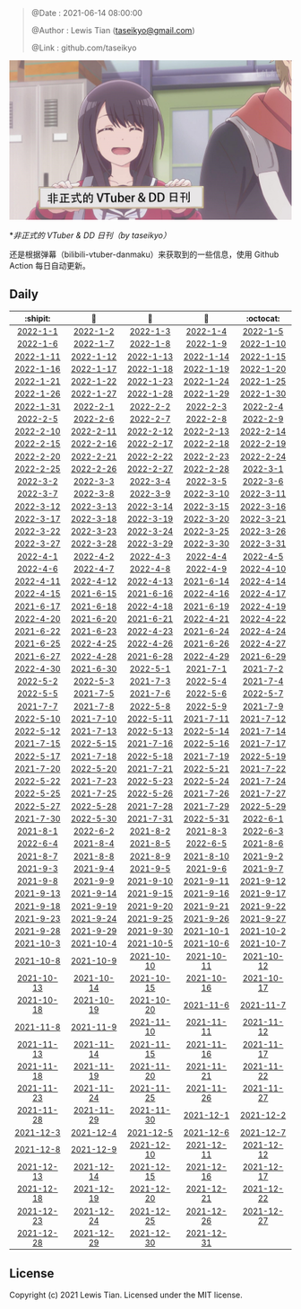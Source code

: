 > @Date    : 2021-06-14 08:00:00
>
> @Author  : Lewis Tian (taseikyo@gmail.com)
>
> @Link    : github.com/taseikyo

![](../images/daily.jpg)

\**非正式的 VTuber & DD 日刊（by taseikyo）*

还是根据弹幕（bilibili-vtuber-danmaku）来获取到的一些信息，使用 Github Action 每日自动更新。

## Daily

|            :shipit:            |        :jack_o_lantern:        |             :beer:             |           :fish_cake:          |            :octocat:           |
|:------------------------------:|:------------------------------:|:------------------------------:|:------------------------------:|:------------------------------:|
| [2022-1-1](docs/2022-1-1.md) | [2022-1-2](docs/2022-1-2.md) | [2022-1-3](docs/2022-1-3.md) | [2022-1-4](docs/2022-1-4.md) | [2022-1-5](docs/2022-1-5.md) |
| [2022-1-6](docs/2022-1-6.md) | [2022-1-7](docs/2022-1-7.md) | [2022-1-8](docs/2022-1-8.md) | [2022-1-9](docs/2022-1-9.md) | [2022-1-10](docs/2022-1-10.md) |
| [2022-1-11](docs/2022-1-11.md) | [2022-1-12](docs/2022-1-12.md) | [2022-1-13](docs/2022-1-13.md) | [2022-1-14](docs/2022-1-14.md) | [2022-1-15](docs/2022-1-15.md) |
| [2022-1-16](docs/2022-1-16.md) | [2022-1-17](docs/2022-1-17.md) | [2022-1-18](docs/2022-1-18.md) | [2022-1-19](docs/2022-1-19.md) | [2022-1-20](docs/2022-1-20.md) |
| [2022-1-21](docs/2022-1-21.md) | [2022-1-22](docs/2022-1-22.md) | [2022-1-23](docs/2022-1-23.md) | [2022-1-24](docs/2022-1-24.md) | [2022-1-25](docs/2022-1-25.md) |
| [2022-1-26](docs/2022-1-26.md) | [2022-1-27](docs/2022-1-27.md) | [2022-1-28](docs/2022-1-28.md) | [2022-1-29](docs/2022-1-29.md) | [2022-1-30](docs/2022-1-30.md) |
| [2022-1-31](docs/2022-1-31.md) | [2022-2-1](docs/2022-2-1.md) | [2022-2-2](docs/2022-2-2.md) | [2022-2-3](docs/2022-2-3.md) | [2022-2-4](docs/2022-2-4.md) |
| [2022-2-5](docs/2022-2-5.md) | [2022-2-6](docs/2022-2-6.md) | [2022-2-7](docs/2022-2-7.md) | [2022-2-8](docs/2022-2-8.md) | [2022-2-9](docs/2022-2-9.md) |
| [2022-2-10](docs/2022-2-10.md) | [2022-2-11](docs/2022-2-11.md) | [2022-2-12](docs/2022-2-12.md) | [2022-2-13](docs/2022-2-13.md) | [2022-2-14](docs/2022-2-14.md) |
| [2022-2-15](docs/2022-2-15.md) | [2022-2-16](docs/2022-2-16.md) | [2022-2-17](docs/2022-2-17.md) | [2022-2-18](docs/2022-2-18.md) | [2022-2-19](docs/2022-2-19.md) |
| [2022-2-20](docs/2022-2-20.md) | [2022-2-21](docs/2022-2-21.md) | [2022-2-22](docs/2022-2-22.md) | [2022-2-23](docs/2022-2-23.md) | [2022-2-24](docs/2022-2-24.md) |
| [2022-2-25](docs/2022-2-25.md) | [2022-2-26](docs/2022-2-26.md) | [2022-2-27](docs/2022-2-27.md) | [2022-2-28](docs/2022-2-28.md) | [2022-3-1](docs/2022-3-1.md) |
| [2022-3-2](docs/2022-3-2.md) | [2022-3-3](docs/2022-3-3.md) | [2022-3-4](docs/2022-3-4.md) | [2022-3-5](docs/2022-3-5.md) | [2022-3-6](docs/2022-3-6.md) |
| [2022-3-7](docs/2022-3-7.md) | [2022-3-8](docs/2022-3-8.md) | [2022-3-9](docs/2022-3-9.md) | [2022-3-10](docs/2022-3-10.md) | [2022-3-11](docs/2022-3-11.md) |
| [2022-3-12](docs/2022-3-12.md) | [2022-3-13](docs/2022-3-13.md) | [2022-3-14](docs/2022-3-14.md) | [2022-3-15](docs/2022-3-15.md) | [2022-3-16](docs/2022-3-16.md) |
| [2022-3-17](docs/2022-3-17.md) | [2022-3-18](docs/2022-3-18.md) | [2022-3-19](docs/2022-3-19.md) | [2022-3-20](docs/2022-3-20.md) | [2022-3-21](docs/2022-3-21.md) |
| [2022-3-22](docs/2022-3-22.md) | [2022-3-23](docs/2022-3-23.md) | [2022-3-24](docs/2022-3-24.md) | [2022-3-25](docs/2022-3-25.md) | [2022-3-26](docs/2022-3-26.md) |
| [2022-3-27](docs/2022-3-27.md) | [2022-3-28](docs/2022-3-28.md) | [2022-3-29](docs/2022-3-29.md) | [2022-3-30](docs/2022-3-30.md) | [2022-3-31](docs/2022-3-31.md) |
| [2022-4-1](docs/2022-4-1.md) | [2022-4-2](docs/2022-4-2.md) | [2022-4-3](docs/2022-4-3.md) | [2022-4-4](docs/2022-4-4.md) | [2022-4-5](docs/2022-4-5.md) |
| [2022-4-6](docs/2022-4-6.md) | [2022-4-7](docs/2022-4-7.md) | [2022-4-8](docs/2022-4-8.md) | [2022-4-9](docs/2022-4-9.md) | [2022-4-10](docs/2022-4-10.md) |
| [2022-4-11](docs/2022-4-11.md) | [2022-4-12](docs/2022-4-12.md) | [2022-4-13](docs/2022-4-13.md) | [2021-6-14](docs/2021-6-14.md) | [2022-4-14](docs/2022-4-14.md) |
| [2022-4-15](docs/2022-4-15.md) | [2021-6-15](docs/2021-6-15.md) | [2021-6-16](docs/2021-6-16.md) | [2022-4-16](docs/2022-4-16.md) | [2022-4-17](docs/2022-4-17.md) |
| [2021-6-17](docs/2021-6-17.md) | [2021-6-18](docs/2021-6-18.md) | [2022-4-18](docs/2022-4-18.md) | [2021-6-19](docs/2021-6-19.md) | [2022-4-19](docs/2022-4-19.md) |
| [2022-4-20](docs/2022-4-20.md) | [2021-6-20](docs/2021-6-20.md) | [2021-6-21](docs/2021-6-21.md) | [2022-4-21](docs/2022-4-21.md) | [2022-4-22](docs/2022-4-22.md) |
| [2021-6-22](docs/2021-6-22.md) | [2021-6-23](docs/2021-6-23.md) | [2022-4-23](docs/2022-4-23.md) | [2021-6-24](docs/2021-6-24.md) | [2022-4-24](docs/2022-4-24.md) |
| [2021-6-25](docs/2021-6-25.md) | [2022-4-25](docs/2022-4-25.md) | [2022-4-26](docs/2022-4-26.md) | [2021-6-26](docs/2021-6-26.md) | [2022-4-27](docs/2022-4-27.md) |
| [2021-6-27](docs/2021-6-27.md) | [2022-4-28](docs/2022-4-28.md) | [2021-6-28](docs/2021-6-28.md) | [2022-4-29](docs/2022-4-29.md) | [2021-6-29](docs/2021-6-29.md) |
| [2022-4-30](docs/2022-4-30.md) | [2021-6-30](docs/2021-6-30.md) | [2022-5-1](docs/2022-5-1.md) | [2021-7-1](docs/2021-7-1.md) | [2021-7-2](docs/2021-7-2.md) |
| [2022-5-2](docs/2022-5-2.md) | [2022-5-3](docs/2022-5-3.md) | [2021-7-3](docs/2021-7-3.md) | [2022-5-4](docs/2022-5-4.md) | [2021-7-4](docs/2021-7-4.md) |
| [2022-5-5](docs/2022-5-5.md) | [2021-7-5](docs/2021-7-5.md) | [2021-7-6](docs/2021-7-6.md) | [2022-5-6](docs/2022-5-6.md) | [2022-5-7](docs/2022-5-7.md) |
| [2021-7-7](docs/2021-7-7.md) | [2021-7-8](docs/2021-7-8.md) | [2022-5-8](docs/2022-5-8.md) | [2022-5-9](docs/2022-5-9.md) | [2021-7-9](docs/2021-7-9.md) |
| [2022-5-10](docs/2022-5-10.md) | [2021-7-10](docs/2021-7-10.md) | [2022-5-11](docs/2022-5-11.md) | [2021-7-11](docs/2021-7-11.md) | [2021-7-12](docs/2021-7-12.md) |
| [2022-5-12](docs/2022-5-12.md) | [2021-7-13](docs/2021-7-13.md) | [2022-5-13](docs/2022-5-13.md) | [2022-5-14](docs/2022-5-14.md) | [2021-7-14](docs/2021-7-14.md) |
| [2021-7-15](docs/2021-7-15.md) | [2022-5-15](docs/2022-5-15.md) | [2021-7-16](docs/2021-7-16.md) | [2022-5-16](docs/2022-5-16.md) | [2021-7-17](docs/2021-7-17.md) |
| [2022-5-17](docs/2022-5-17.md) | [2021-7-18](docs/2021-7-18.md) | [2022-5-18](docs/2022-5-18.md) | [2021-7-19](docs/2021-7-19.md) | [2022-5-19](docs/2022-5-19.md) |
| [2021-7-20](docs/2021-7-20.md) | [2022-5-20](docs/2022-5-20.md) | [2021-7-21](docs/2021-7-21.md) | [2022-5-21](docs/2022-5-21.md) | [2021-7-22](docs/2021-7-22.md) |
| [2022-5-22](docs/2022-5-22.md) | [2021-7-23](docs/2021-7-23.md) | [2022-5-23](docs/2022-5-23.md) | [2022-5-24](docs/2022-5-24.md) | [2021-7-24](docs/2021-7-24.md) |
| [2022-5-25](docs/2022-5-25.md) | [2021-7-25](docs/2021-7-25.md) | [2022-5-26](docs/2022-5-26.md) | [2021-7-26](docs/2021-7-26.md) | [2021-7-27](docs/2021-7-27.md) |
| [2022-5-27](docs/2022-5-27.md) | [2022-5-28](docs/2022-5-28.md) | [2021-7-28](docs/2021-7-28.md) | [2021-7-29](docs/2021-7-29.md) | [2022-5-29](docs/2022-5-29.md) |
| [2021-7-30](docs/2021-7-30.md) | [2022-5-30](docs/2022-5-30.md) | [2021-7-31](docs/2021-7-31.md) | [2022-5-31](docs/2022-5-31.md) | [2022-6-1](docs/2022-6-1.md) |
| [2021-8-1](docs/2021-8-1.md) | [2022-6-2](docs/2022-6-2.md) | [2021-8-2](docs/2021-8-2.md) | [2021-8-3](docs/2021-8-3.md) | [2022-6-3](docs/2022-6-3.md) |
| [2022-6-4](docs/2022-6-4.md) | [2021-8-4](docs/2021-8-4.md) | [2021-8-5](docs/2021-8-5.md) | [2022-6-5](docs/2022-6-5.md) | [2021-8-6](docs/2021-8-6.md) |
| [2021-8-7](docs/2021-8-7.md) | [2021-8-8](docs/2021-8-8.md) | [2021-8-9](docs/2021-8-9.md) | [2021-8-10](docs/2021-8-10.md) | [2021-9-2](docs/2021-9-2.md) |
| [2021-9-3](docs/2021-9-3.md) | [2021-9-4](docs/2021-9-4.md) | [2021-9-5](docs/2021-9-5.md) | [2021-9-6](docs/2021-9-6.md) | [2021-9-7](docs/2021-9-7.md) |
| [2021-9-8](docs/2021-9-8.md) | [2021-9-9](docs/2021-9-9.md) | [2021-9-10](docs/2021-9-10.md) | [2021-9-11](docs/2021-9-11.md) | [2021-9-12](docs/2021-9-12.md) |
| [2021-9-13](docs/2021-9-13.md) | [2021-9-14](docs/2021-9-14.md) | [2021-9-15](docs/2021-9-15.md) | [2021-9-16](docs/2021-9-16.md) | [2021-9-17](docs/2021-9-17.md) |
| [2021-9-18](docs/2021-9-18.md) | [2021-9-19](docs/2021-9-19.md) | [2021-9-20](docs/2021-9-20.md) | [2021-9-21](docs/2021-9-21.md) | [2021-9-22](docs/2021-9-22.md) |
| [2021-9-23](docs/2021-9-23.md) | [2021-9-24](docs/2021-9-24.md) | [2021-9-25](docs/2021-9-25.md) | [2021-9-26](docs/2021-9-26.md) | [2021-9-27](docs/2021-9-27.md) |
| [2021-9-28](docs/2021-9-28.md) | [2021-9-29](docs/2021-9-29.md) | [2021-9-30](docs/2021-9-30.md) | [2021-10-1](docs/2021-10-1.md) | [2021-10-2](docs/2021-10-2.md) |
| [2021-10-3](docs/2021-10-3.md) | [2021-10-4](docs/2021-10-4.md) | [2021-10-5](docs/2021-10-5.md) | [2021-10-6](docs/2021-10-6.md) | [2021-10-7](docs/2021-10-7.md) |
| [2021-10-8](docs/2021-10-8.md) | [2021-10-9](docs/2021-10-9.md) | [2021-10-10](docs/2021-10-10.md) | [2021-10-11](docs/2021-10-11.md) | [2021-10-12](docs/2021-10-12.md) |
| [2021-10-13](docs/2021-10-13.md) | [2021-10-14](docs/2021-10-14.md) | [2021-10-15](docs/2021-10-15.md) | [2021-10-16](docs/2021-10-16.md) | [2021-10-17](docs/2021-10-17.md) |
| [2021-10-18](docs/2021-10-18.md) | [2021-10-19](docs/2021-10-19.md) | [2021-10-20](docs/2021-10-20.md) | [2021-11-6](docs/2021-11-6.md) | [2021-11-7](docs/2021-11-7.md) |
| [2021-11-8](docs/2021-11-8.md) | [2021-11-9](docs/2021-11-9.md) | [2021-11-10](docs/2021-11-10.md) | [2021-11-11](docs/2021-11-11.md) | [2021-11-12](docs/2021-11-12.md) |
| [2021-11-13](docs/2021-11-13.md) | [2021-11-14](docs/2021-11-14.md) | [2021-11-15](docs/2021-11-15.md) | [2021-11-16](docs/2021-11-16.md) | [2021-11-17](docs/2021-11-17.md) |
| [2021-11-18](docs/2021-11-18.md) | [2021-11-19](docs/2021-11-19.md) | [2021-11-20](docs/2021-11-20.md) | [2021-11-21](docs/2021-11-21.md) | [2021-11-22](docs/2021-11-22.md) |
| [2021-11-23](docs/2021-11-23.md) | [2021-11-24](docs/2021-11-24.md) | [2021-11-25](docs/2021-11-25.md) | [2021-11-26](docs/2021-11-26.md) | [2021-11-27](docs/2021-11-27.md) |
| [2021-11-28](docs/2021-11-28.md) | [2021-11-29](docs/2021-11-29.md) | [2021-11-30](docs/2021-11-30.md) | [2021-12-1](docs/2021-12-1.md) | [2021-12-2](docs/2021-12-2.md) |
| [2021-12-3](docs/2021-12-3.md) | [2021-12-4](docs/2021-12-4.md) | [2021-12-5](docs/2021-12-5.md) | [2021-12-6](docs/2021-12-6.md) | [2021-12-7](docs/2021-12-7.md) |
| [2021-12-8](docs/2021-12-8.md) | [2021-12-9](docs/2021-12-9.md) | [2021-12-10](docs/2021-12-10.md) | [2021-12-11](docs/2021-12-11.md) | [2021-12-12](docs/2021-12-12.md) |
| [2021-12-13](docs/2021-12-13.md) | [2021-12-14](docs/2021-12-14.md) | [2021-12-15](docs/2021-12-15.md) | [2021-12-16](docs/2021-12-16.md) | [2021-12-17](docs/2021-12-17.md) |
| [2021-12-18](docs/2021-12-18.md) | [2021-12-19](docs/2021-12-19.md) | [2021-12-20](docs/2021-12-20.md) | [2021-12-21](docs/2021-12-21.md) | [2021-12-22](docs/2021-12-22.md) |
| [2021-12-23](docs/2021-12-23.md) | [2021-12-24](docs/2021-12-24.md) | [2021-12-25](docs/2021-12-25.md) | [2021-12-26](docs/2021-12-26.md) | [2021-12-27](docs/2021-12-27.md) |
| [2021-12-28](docs/2021-12-28.md) | [2021-12-29](docs/2021-12-29.md) | [2021-12-30](docs/2021-12-30.md) | [2021-12-31](docs/2021-12-31.md) | | |

## License

Copyright (c) 2021 Lewis Tian. Licensed under the MIT license.
